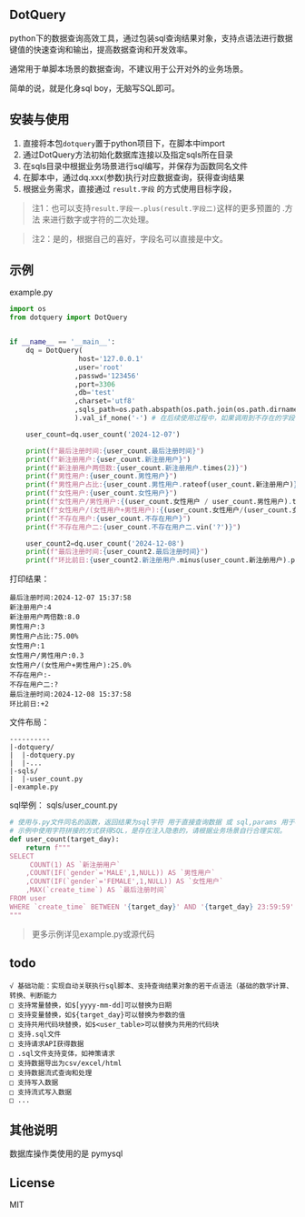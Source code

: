 ## DotQuery

python下的数据查询高效工具，通过包装sql查询结果对象，支持点语法进行数据键值的快速查询和输出，提高数据查询和开发效率。

通常用于单脚本场景的数据查询，不建议用于公开对外的业务场景。

简单的说，就是化身sql boy，无脑写SQL即可。

## 安装与使用
1. 直接将本包`dotquery`置于python项目下，在脚本中import
2. 通过DotQuery方法初始化数据库连接以及指定sqls所在目录
3. 在sqls目录中根据业务场景进行sql编写，并保存为函数同名文件
4. 在脚本中，通过dq.xxx(参数)执行对应数据查询，获得查询结果
5. 根据业务需求，直接通过 `result.字段` 的方式使用目标字段，

> 注1：也可以支持`result.字段一.plus(result.字段二)`这样的更多预置的 .方法 来进行数字或字符的二次处理。

> 注2：是的，根据自己的喜好，字段名可以直接是中文。


## 示例

example.py
```python
import os
from dotquery import DotQuery


if __name__ == '__main__':
    dq = DotQuery(
                 host='127.0.0.1'
                ,user='root'
                ,passwd='123456'
                ,port=3306
                ,db='test'
                ,charset='utf8'
                ,sqls_path=os.path.abspath(os.path.join(os.path.dirname(os.path.abspath(__file__)), "./sqls/"))
                ).val_if_none('-') # 在后续使用过程中，如果调用到不存在的字段，则使用默认值-

    user_count=dq.user_count('2024-12-07')

    print(f"最后注册时间:{user_count.最后注册时间}")
    print(f"新注册用户:{user_count.新注册用户}")
    print(f"新注册用户两倍数:{user_count.新注册用户.times(2)}")
    print(f"男性用户:{user_count.男性用户}")
    print(f"男性用户占比:{user_count.男性用户.rateof(user_count.新注册用户)}")
    print(f"女性用户:{user_count.女性用户}")
    print(f"女性用户/男性用户:{(user_count.女性用户 / user_count.男性用户).to_fixed(1)}")
    print(f"女性用户/(女性用户+男性用户):{(user_count.女性用户/(user_count.女性用户 + user_count.男性用户)).times(100).to_fixed(1).suffix('%')}")
    print(f"不存在用户:{user_count.不存在用户}")
    print(f"不存在用户二:{user_count.不存在用户二.vin('?')}")

    user_count2=dq.user_count('2024-12-08')
    print(f"最后注册时间:{user_count2.最后注册时间}")
    print(f"环比前日:{user_count2.新注册用户.minus(user_count.新注册用户).prefix('+').to_fixed(0)}")
```

打印结果：
```
最后注册时间:2024-12-07 15:37:58
新注册用户:4
新注册用户两倍数:8.0
男性用户:3
男性用户占比:75.00%
女性用户:1
女性用户/男性用户:0.3
女性用户/(女性用户+男性用户):25.0%
不存在用户:-
不存在用户二:?
最后注册时间:2024-12-08 15:37:58
环比前日:+2
```

文件布局：
```
----------
|-dotquery/
|  |-dotquery.py
|  |-...
|-sqls/
|  |-user_count.py
|-example.py
```

sql举例：
sqls/user_count.py
```python
# 使用与.py文件同名的函数，返回结果为sql字符 用于直接查询数据 或 sql,params 用于参数化查询
# 示例中使用字符拼接的方式获得SQL，是存在注入隐患的，请根据业务场景自行合理实现。
def user_count(target_day):
    return f"""
SELECT
     COUNT(1) AS `新注册用户`
    ,COUNT(IF(`gender`='MALE',1,NULL)) AS `男性用户`
    ,COUNT(IF(`gender`='FEMALE',1,NULL)) AS `女性用户`
    ,MAX(`create_time`) AS `最后注册时间`
FROM user
WHERE `create_time` BETWEEN '{target_day}' AND '{target_day} 23:59:59'
"""
```


> 更多示例详见example.py或源代码


## todo

    √ 基础功能：实现自动关联执行sql脚本、支持查询结果对象的若干点语法（基础的数学计算、转换、判断能力
    □ 支持常量替换，如$[yyyy-mm-dd]可以替换为日期
    □ 支持变量替换，如${target_day}可以替换为参数的值
    □ 支持共用代码块替换，如$<user_table>可以替换为共用的代码块
    □ 支持.sql文件
    □ 支持请求API获得数据
    □ .sql文件支持变体，如神策请求
    □ 支持数据导出为csv/excel/html
    □ 支持数据流式查询和处理
    □ 支持写入数据
    □ 支持流式写入数据
    □ ...


## 其他说明
数据库操作类使用的是 pymysql


## License

MIT

